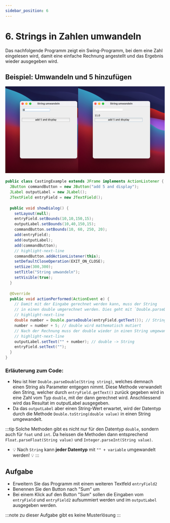 ```yaml
---
sidebar_position: 6
---
```


# 6. Strings in Zahlen umwandeln

Das nachfolgende Programm zeigt ein Swing-Programm, bei dem eine Zahl eingelesen wird, damit eine einfache Rechnung angestellt und das Ergebnis wieder ausgegeben wird.

## Beispiel: Umwandeln und 5 hinzufügen

![](../img/String-Umwandeln-Rechnen.png)

```java title="CastingExample.java"
public class CastingExample extends JFrame implements ActionListener {
  JButton commandButton = new JButton("add 5 and display");
  JLabel outputLabel = new JLabel();
  JTextField entryField = new JTextField();

  public void showDialog() {
    setLayout(null);
    entryField.setBounds(10,10,150,15);
    outputLabel.setBounds(10,40,150,15);
    commandButton.setBounds(10, 60, 250, 20);
    add(entryField);
    add(outputLabel);
    add(commandButton);
    // highlight-next-line
    commandButton.addActionListener(this);
    setDefaultCloseOperation(EXIT_ON_CLOSE);
    setSize(300,300);
    setTitle("String umwandeln");
    setVisible(true);
  }

  @Override
  public void actionPerformed(ActionEvent e) {
    // Damit mit der Eingabe gerechnet werden kann, muss der String
    // in einen double umgerechnet werden. Dies geht mit `Double.parseDouble(String string)`
    // highlight-next-line
    double number = Double.parseDouble(entryField.getText()); // String -> doubel
    number = number + 5; // double wird mathematisch mutiert
    // Nach der Rechnung muss der double wieder in einen String umgewandelt werden
    // highlight-next-line
    outputLabel.setText("" + number); // double -> String
    entryField.setText("");
  }
}
```

### Erläuterung zum Code:

- Neu ist hier `Double.parseDouble(String string)`, welches demnach einen String als Parameter entgegen nimmt. Diese Methode verwandelt den String, welcher durch `entryField.getText()` zurück gegeben wird in eine Zahl vom Typ `double`, mit der dann gerechnet wird. Anschliessend wird das Resultat im outputLabel ausgegeben.
- Da das `outputLabel` aber einen String-Wert erwartet, wird der Datentyp durch die Methode `Double.toString(double value)` in einen String umgewandelt. 


:::tip
Solche Methoden gibt es nicht nur für den Datentyp `double`, sondern auch für `foat` und `int`. Da heissen die Methoden dann entsprechend `Float.parseFloat(String value)` und `Integer.parseInt(String value)`.

- :bulb: Nach `String` kann **jeder Datentyp** mit `"" + variable` umgewandelt werden! :bulb:
:::

## Aufgabe

- Erweitern Sie das Programm mit einem weiteren Textfeld `entryField2`
- Benennen Sie den Button nach "Sum" um
- Bei einem Klick auf den Button "Sum" sollen die Eingaben vom `entryField` und `entryField2` aufsummiert werden und im `outputLabel` ausgegeben werden.

:::note
zu dieser Aufgabe gibt es keine Musterlösung
:::
